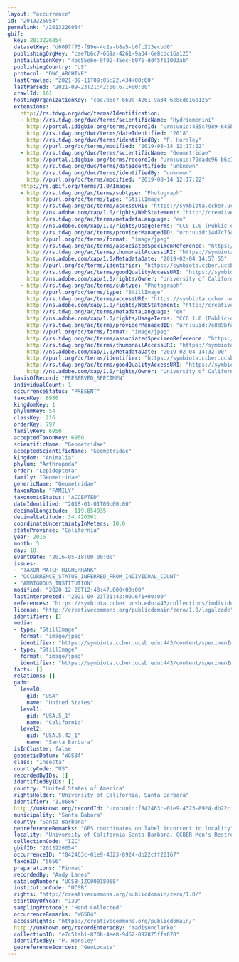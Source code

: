 ```yaml
---
layout: "occurrence"
id: "2013226054"
permalink: "/2013226054"
gbif:
  key: 2013226054
  datasetKey: "d6097f75-f99e-4c2a-b8a5-b0fc213ecbd0"
  publishingOrgKey: "cae7b6c7-669a-4261-9a34-6e8cdc16a125"
  installationKey: "4ec55ebe-9f92-45ec-b076-dd45f61003ab"
  publishingCountry: "US"
  protocol: "DWC_ARCHIVE"
  lastCrawled: "2021-09-11T09:05:22.434+00:00"
  lastParsed: "2021-09-23T21:42:00.671+00:00"
  crawlId: 161
  hostingOrganizationKey: "cae7b6c7-669a-4261-9a34-6e8cdc16a125"
  extensions:
    http://rs.tdwg.org/dwc/terms/Identification:
    - http://rs.tdwg.org/dwc/terms/scientificName: "Hydriomenini"
      http://portal.idigbio.org/terms/recordId: "urn:uuid:485c7989-645b-4b5e-b540-39d641ed6466"
      http://rs.tdwg.org/dwc/terms/dateIdentified: "2018"
      http://rs.tdwg.org/dwc/terms/identifiedBy: "P. Horsley"
      http://purl.org/dc/terms/modified: "2019-08-14 12:17:22"
    - http://rs.tdwg.org/dwc/terms/scientificName: "Geometridae"
      http://portal.idigbio.org/terms/recordId: "urn:uuid:79dadc96-b6c1-4c69-9012-70d7b59472aa"
      http://rs.tdwg.org/dwc/terms/dateIdentified: "unknown"
      http://rs.tdwg.org/dwc/terms/identifiedBy: "unknown"
      http://purl.org/dc/terms/modified: "2019-08-14 12:17:22"
    http://rs.gbif.org/terms/1.0/Image:
    - http://rs.tdwg.org/ac/terms/subtype: "Photograph"
      http://purl.org/dc/terms/type: "StillImage"
      http://rs.tdwg.org/ac/terms/accessURI: "https://symbiota.ccber.ucsb.edu:443/content/specimenImages/UCSB_IZC/UCSB-IZC00018/UCSB-IZC00018968_1_lg.jpg"
      http://ns.adobe.com/xap/1.0/rights/WebStatement: "http://creativecommons.org/publicdomain/zero/1.0/"
      http://rs.tdwg.org/ac/terms/metadataLanguage: "en"
      http://ns.adobe.com/xap/1.0/rights/UsageTerms: "CC0 1.0 (Public-domain)"
      http://rs.tdwg.org/ac/terms/providerManagedID: "urn:uuid:14d7c754-6f0e-4c8d-9267-320f9665e566"
      http://purl.org/dc/terms/format: "image/jpeg"
      http://rs.tdwg.org/ac/terms/associatedSpecimenReference: "https://symbiota.ccber.ucsb.edu:443/collections/individual/index.php?occid=118686"
      http://rs.tdwg.org/ac/terms/thumbnailAccessURI: "https://symbiota.ccber.ucsb.edu:443/content/specimenImages/UCSB_IZC/UCSB-IZC00018/UCSB-IZC00018968_1_tn.jpg"
      http://ns.adobe.com/xap/1.0/MetadataDate: "2019-02-04 14:57:55"
      http://purl.org/dc/terms/identifier: "https://symbiota.ccber.ucsb.edu:443/content/specimenImages/UCSB_IZC/UCSB-IZC00018/UCSB-IZC00018968_1_lg.jpg"
      http://rs.tdwg.org/ac/terms/goodQualityAccessURI: "https://symbiota.ccber.ucsb.edu:443/content/specimenImages/UCSB_IZC/UCSB-IZC00018/UCSB-IZC00018968_1.jpg"
      http://ns.adobe.com/xap/1.0/rights/Owner: "University of California, Santa Barbara"
    - http://rs.tdwg.org/ac/terms/subtype: "Photograph"
      http://purl.org/dc/terms/type: "StillImage"
      http://rs.tdwg.org/ac/terms/accessURI: "https://symbiota.ccber.ucsb.edu:443/content/specimenImages/UCSB_IZC/UCSB-IZC00018/UCSB-IZC00018968_lg.jpg"
      http://ns.adobe.com/xap/1.0/rights/WebStatement: "http://creativecommons.org/publicdomain/zero/1.0/"
      http://rs.tdwg.org/ac/terms/metadataLanguage: "en"
      http://ns.adobe.com/xap/1.0/rights/UsageTerms: "CC0 1.0 (Public-domain)"
      http://rs.tdwg.org/ac/terms/providerManagedID: "urn:uuid:7e8d9bfa-8a42-48cd-bba1-c26b9cb179aa"
      http://purl.org/dc/terms/format: "image/jpeg"
      http://rs.tdwg.org/ac/terms/associatedSpecimenReference: "https://symbiota.ccber.ucsb.edu:443/collections/individual/index.php?occid=118686"
      http://rs.tdwg.org/ac/terms/thumbnailAccessURI: "https://symbiota.ccber.ucsb.edu:443/content/specimenImages/UCSB_IZC/UCSB-IZC00018/UCSB-IZC00018968_tn.jpg"
      http://ns.adobe.com/xap/1.0/MetadataDate: "2019-02-04 14:32:00"
      http://purl.org/dc/terms/identifier: "https://symbiota.ccber.ucsb.edu:443/content/specimenImages/UCSB_IZC/UCSB-IZC00018/UCSB-IZC00018968_lg.jpg"
      http://rs.tdwg.org/ac/terms/goodQualityAccessURI: "https://symbiota.ccber.ucsb.edu:443/content/specimenImages/UCSB_IZC/UCSB-IZC00018/UCSB-IZC00018968.jpg"
      http://ns.adobe.com/xap/1.0/rights/Owner: "University of California, Santa Barbara"
  basisOfRecord: "PRESERVED_SPECIMEN"
  individualCount: 1
  occurrenceStatus: "PRESENT"
  taxonKey: 6950
  kingdomKey: 1
  phylumKey: 54
  classKey: 216
  orderKey: 797
  familyKey: 6950
  acceptedTaxonKey: 6950
  scientificName: "Geometridae"
  acceptedScientificName: "Geometridae"
  kingdom: "Animalia"
  phylum: "Arthropoda"
  order: "Lepidoptera"
  family: "Geometridae"
  genericName: "Geometridae"
  taxonRank: "FAMILY"
  taxonomicStatus: "ACCEPTED"
  dateIdentified: "2018-01-01T00:00:00"
  decimalLongitude: -119.854935
  decimalLatitude: 34.420361
  coordinateUncertaintyInMeters: 10.0
  stateProvince: "California"
  year: 2016
  month: 5
  day: 18
  eventDate: "2016-05-18T00:00:00"
  issues:
  - "TAXON_MATCH_HIGHERRANK"
  - "OCCURRENCE_STATUS_INFERRED_FROM_INDIVIDUAL_COUNT"
  - "AMBIGUOUS_INSTITUTION"
  modified: "2020-12-28T12:48:47.000+00:00"
  lastInterpreted: "2021-09-23T21:42:00.671+00:00"
  references: "https://symbiota.ccber.ucsb.edu:443/collections/individual/index.php?occid=118686"
  license: "http://creativecommons.org/publicdomain/zero/1.0/legalcode"
  identifiers: []
  media:
  - type: "StillImage"
    format: "image/jpeg"
    identifier: "https://symbiota.ccber.ucsb.edu:443/content/specimenImages/UCSB_IZC/UCSB-IZC00018/UCSB-IZC00018968_lg.jpg"
  - type: "StillImage"
    format: "image/jpeg"
    identifier: "https://symbiota.ccber.ucsb.edu:443/content/specimenImages/UCSB_IZC/UCSB-IZC00018/UCSB-IZC00018968_1_lg.jpg"
  facts: []
  relations: []
  gadm:
    level0:
      gid: "USA"
      name: "United States"
    level1:
      gid: "USA.5_1"
      name: "California"
    level2:
      gid: "USA.5.42_1"
      name: "Santa Barbara"
  isInCluster: false
  geodeticDatum: "WGS84"
  class: "Insecta"
  countryCode: "US"
  recordedByIDs: []
  identifiedByIDs: []
  country: "United States of America"
  rightsHolder: "University of California, Santa Barbara"
  identifier: "118686"
  http://unknown.org/recordId: "urn:uuid:f842463c-01e9-4323-8924-db22cff20167"
  municipality: "Santa Babara"
  county: "Santa Barbara"
  georeferenceRemarks: "GPS coordinates on label incorrect to locality"
  locality: "University of California Santa Barbara, CCBER Men's Restroom"
  collectionCode: "IZC"
  gbifID: "2013226054"
  occurrenceID: "f842463c-01e9-4323-8924-db22cff20167"
  taxonID: "5656"
  preparations: "Pinned"
  recordedBy: "Andy Lanes"
  catalogNumber: "UCSB-IZC00018968"
  institutionCode: "UCSB"
  rights: "http://creativecommons.org/publicdomain/zero/1.0/"
  startDayOfYear: "139"
  samplingProtocol: "Hand Collected"
  occurrenceRemarks: "WGS84"
  accessRights: "https://creativecommons.org/publicdomain/"
  http://unknown.org/recordEnteredBy: "madisonclarke"
  collectionID: "e7c51ab1-870b-4ee8-9d62-092875ffa870"
  identifiedBy: "P. Horsley"
  georeferenceSources: "GeoLocate"
---
```

